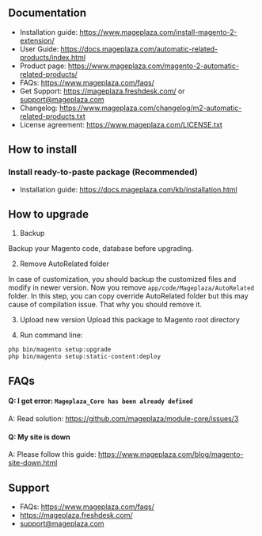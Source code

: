 ## Documentation

- Installation guide: https://www.mageplaza.com/install-magento-2-extension/
- User Guide: https://docs.mageplaza.com/automatic-related-products/index.html
- Product page: https://www.mageplaza.com/magento-2-automatic-related-products/
- FAQs: https://www.mageplaza.com/faqs/
- Get Support: https://mageplaza.freshdesk.com/ or support@mageplaza.com
- Changelog: https://www.mageplaza.com/changelog/m2-automatic-related-products.txt
- License agreement: https://www.mageplaza.com/LICENSE.txt



## How to install

### Install ready-to-paste package (Recommended)

- Installation guide: https://docs.mageplaza.com/kb/installation.html



## How to upgrade

1. Backup

Backup your Magento code, database before upgrading.

2. Remove AutoRelated folder 

In case of customization, you should backup the customized files and modify in newer version. 
Now you remove `app/code/Mageplaza/AutoRelated` folder. In this step, you can copy override AutoRelated folder but this may cause of compilation issue. That why you should remove it.

3. Upload new version
Upload this package to Magento root directory

4. Run command line:

```
php bin/magento setup:upgrade
php bin/magento setup:static-content:deploy
```


## FAQs


#### Q: I got error: `Mageplaza_Core has been already defined`
A: Read solution: https://github.com/mageplaza/module-core/issues/3


#### Q: My site is down
A: Please follow this guide: https://www.mageplaza.com/blog/magento-site-down.html




## Support

- FAQs: https://www.mageplaza.com/faqs/
- https://mageplaza.freshdesk.com/
- support@mageplaza.com